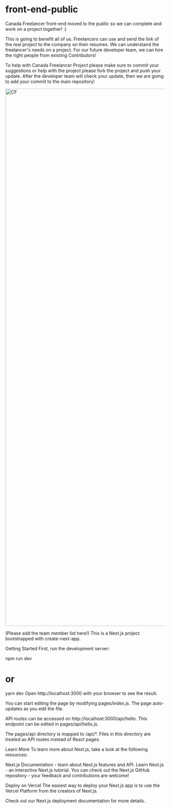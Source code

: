 # front-end-public

Canada Freelancer front-end moved to the public so we can complete and work on a project together! :)

This is going to benefit all of us.
Freelancers can use and send the link of the real project to the company on their resumes. 
We can understand the freelancer's needs on a project.
For our future developer team, we can hire the right people from existing Contributors!

To help with Canada Freelancer Project please make sure to commit your suggestions or help with the project please fork the project and push your update.
After the developer team will check your update, then we are going to add your commit to the main repository!

<img width="1680" alt="CF" src="https://user-images.githubusercontent.com/34953799/204886607-d56cb385-4716-44c0-b2e9-f93535b4c49e.png">

(Please add the team member list here!)
This is a Next.js project bootstrapped with create-next-app.

Getting Started
First, run the development server:

npm run dev
# or
yarn dev
Open http://localhost:3000 with your browser to see the result.

You can start editing the page by modifying pages/index.js. The page auto-updates as you edit the file.

API routes can be accessed on http://localhost:3000/api/hello. This endpoint can be edited in pages/api/hello.js.

The pages/api directory is mapped to /api/*. Files in this directory are treated as API routes instead of React pages.

Learn More
To learn more about Next.js, take a look at the following resources:

Next.js Documentation - learn about Next.js features and API.
Learn Next.js - an interactive Next.js tutorial.
You can check out the Next.js GitHub repository - your feedback and contributions are welcome!

Deploy on Vercel
The easiest way to deploy your Next.js app is to use the Vercel Platform from the creators of Next.js.

Check out our Next.js deployment documentation for more details.
